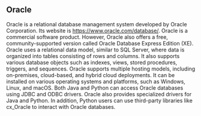 ## Oracle

Oracle is a relational database management system developed by Oracle Corporation. Its website is <https://www.oracle.com/database/>. Oracle is a commercial software product. However, Oracle also offers a free, community-supported version called Oracle Database Express Edition (XE). Oracle uses a relational data model, similar to SQL Server, where data is organized into tables consisting of rows and columns. It also supports various database objects such as indexes, views, stored procedures, triggers, and sequences. Oracle supports multiple hosting models, including on-premises, cloud-based, and hybrid cloud deployments. It can be installed on various operating systems and platforms, such as Windows, Linux, and macOS. Both Java and Python can access Oracle databases using JDBC and ODBC drivers. Oracle also provides specialized drivers for Java and Python. In addition, Python users can use third-party libraries like cx_Oracle to interact with Oracle databases.